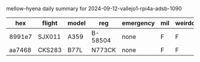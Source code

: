 mellow-hyena daily summary for 2024-09-12-vallejo1-rpi4a-adsb-1090

|hex|flight|model|reg|emergency|mil|weirdo|
|--|--|--|--|--|--|--|
|8991e7|SJX011|A359|B-58504|none|F|F|
|aa7468|CKS283|B77L|N773CK|none|F|F|
